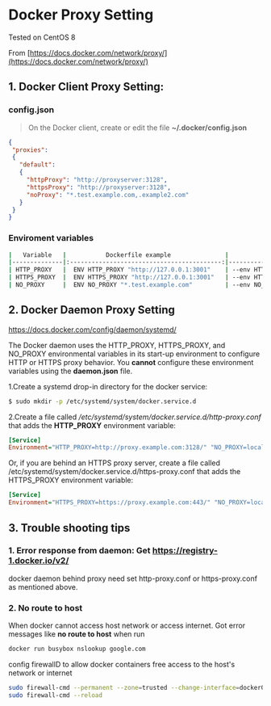 # Docker Proxy Setting

Tested on CentOS 8

From [https://docs.docker.com/network/proxy/](https://docs.docker.com/network/proxy/)

## 1. Docker Client Proxy Setting:

### config.json
> On the Docker client, create or edit the file **~/.docker/config.json**
```json
{
 "proxies":
 {
   "default":
   {
     "httpProxy": "http://proxyserver:3128",
     "httpsProxy": "http://proxyserver:3128",
     "noProxy": "*.test.example.com,.example2.com"
   }
 }
}
```
### Enviroment variables
```sh
|   Variable   |           Dockerfile example               |            docker run Example              |
|--------------|:------------------------------------------:|-------------------------------------------:|
| HTTP_PROXY   |  ENV HTTP_PROXY "http://127.0.0.1:3001"    | --env HTTP_PROXY="http://127.0.0.1:3001"   |
| HTTPS_PROXY  |  ENV HTTPS_PROXY "http://127.0.0.1:3001"   | --env HTTPS_PROXY="http://127.0.0.1:3001"  |
| NO_PROXY     |  ENV NO_PROXY "*.test.example.com"       	| --env NO_PROXY="*.test.example.com "       |

```
## 2. Docker Daemon Proxy Setting
https://docs.docker.com/config/daemon/systemd/

The Docker daemon uses the HTTP_PROXY, HTTPS_PROXY, and NO_PROXY environmental variables in its start-up environment to configure HTTP or HTTPS proxy behavior. You **cannot** configure these environment variables using the **daemon.json** file.

1.Create a systemd drop-in directory for the docker service:
```sh
$ sudo mkdir -p /etc/systemd/system/docker.service.d
```
2.Create a file called */etc/systemd/system/docker.service.d/http-proxy.conf* that adds the **HTTP_PROXY** environment variable:
```ini
[Service]
Environment="HTTP_PROXY=http://proxy.example.com:3128/" "NO_PROXY=localhost,127.0.0.1,docker-registry.example.com,.corp"
```
Or, if you are behind an HTTPS proxy server, create a file called /etc/systemd/system/docker.service.d/https-proxy.conf that adds the HTTPS_PROXY environment variable:
```ini
[Service]
Environment="HTTPS_PROXY=https://proxy.example.com:443/" "NO_PROXY=localhost,127.0.0.1,docker-registry.example.com,.corp"
```
## 3. Trouble shooting tips

### 1. Error response from daemon: Get https://registry-1.docker.io/v2/

docker daemon behind proxy need set http-proxy.conf or https-proxy.conf as mentioned above.

### 2. No route to host

When docker cannot access host network or access internet. Got error messages like  **no route to host** when run
```sh
docker run busybox nslookup google.com
```
config firewallD to allow docker containers free access to the host's network or internet
```sh
sudo firewall-cmd --permanent --zone=trusted --change-interface=docker0
sudo firewall-cmd --reload
```
